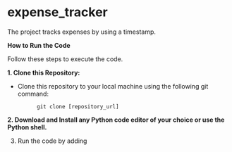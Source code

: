 # expense_tracker

 The project tracks expenses by using a timestamp.

**How to Run the Code**

  Follow these steps to execute the code.

 **1. Clone this Repository:**
- Clone this repository to your local machine using the following git command:

            git clone [repository_url]
  
**2. Download and Install any Python code editor of your choice or use the Python shell.**

  3. Run the code by adding
